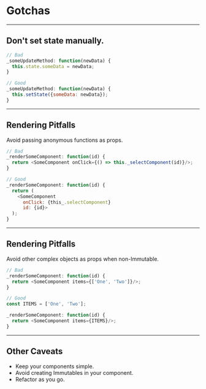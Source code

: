# Gotchas

---
## Don't set state manually.

```js
// Bad
_someUpdateMethod: function(newData) {
  this.state.someData = newData;
}
```

```js
// Good
_someUpdateMethod: function(newData) {
  this.setState({someData: newData});
}
```

---
## Rendering Pitfalls
Avoid passing anonymous functions as props.

```js
// Bad
_renderSomeComponent: function(id) {
  return <SomeComponent onClick={() => this._selectComponent(id)}/>;
}
```

```js
// Good
_renderSomeComponent: function(id) {
  return (
    <SomeComponent
      onClick: {this_.selectComponent}
      id: {id}>
  );
}
```

---
## Rendering Pitfalls
Avoid other complex objects as props when non-Immutable.

```js
// Bad
_renderSomeComponent: function(id) {
  return <SomeComponent items={['One', 'Two']}/>;
}
```

```js
// Good
const ITEMS = ['One', 'Two'];

_renderSomeComponent: function(id) {
  return <SomeComponent items={ITEMS}/>;
}
```

---
## Other Caveats
* Keep your components simple. <!-- .element: class="fragment" data-fragment-index="1" -->
* Avoid creating Immutables in your component. <!-- .element: class="fragment" data-fragment-index="2" -->
* Refactor as you go. <!-- .element: class="fragment" data-fragment-index="3" -->
